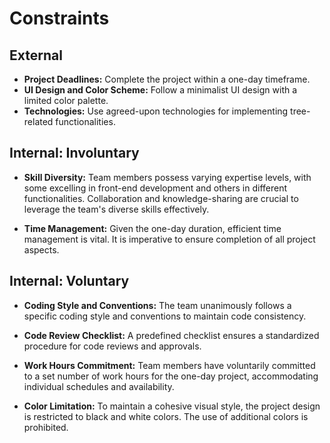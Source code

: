 # Constraints

## External

- **Project Deadlines:** Complete the project within a one-day timeframe.
- **UI Design and Color Scheme:** Follow a minimalist UI design with a limited
  color palette.
- **Technologies:** Use agreed-upon technologies for implementing tree-related
  functionalities.

## Internal: Involuntary

- **Skill Diversity:** Team members possess varying expertise levels, with some
  excelling in front-end development and others in different functionalities.
  Collaboration and knowledge-sharing are crucial to leverage the team's diverse
  skills effectively.

- **Time Management:** Given the one-day duration, efficient time management is
  vital. It is imperative to ensure completion of all project aspects.

## Internal: Voluntary

- **Coding Style and Conventions:** The team unanimously follows a specific
  coding style and conventions to maintain code consistency.

- **Code Review Checklist:** A predefined checklist ensures a standardized
  procedure for code reviews and approvals.

- **Work Hours Commitment:** Team members have voluntarily committed to a set
  number of work hours for the one-day project, accommodating individual
  schedules and availability.

- **Color Limitation:** To maintain a cohesive visual style, the project design
  is restricted to black and white colors. The use of additional colors is
  prohibited.
